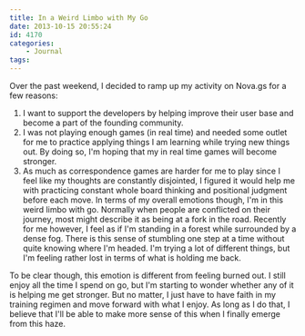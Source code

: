```yaml
---
title: In a Weird Limbo with My Go
date: 2013-10-15 20:55:24
id: 4170
categories:
	- Journal
tags:
---
```


Over the past weekend, I decided to ramp up my activity on Nova.gs for a few reasons:

1.  I want to support the developers by helping improve their user base and become a part of the founding community.
2.  I was not playing enough games (in real time) and needed some outlet for me to practice applying things I am learning while trying new things out. By doing so, I'm hoping that my in real time games will become stronger.
3.  As much as correspondence games are harder for me to play since I feel like my thoughts are constantly disjointed, I figured it would help me with practicing constant whole board thinking and positional judgment before each move.
In terms of my overall emotions though, I'm in this weird limbo with go. Normally when people are conflicted on their journey, most might describe it as being at a fork in the road. Recently for me however, I feel as if I'm standing in a forest while surrounded by a dense fog. There is this sense of stumbling one step at a time without quite knowing where I'm headed. I'm trying a lot of different things, but I'm feeling rather lost in terms of what is holding me back.

To be clear though, this emotion is different from feeling burned out. I still enjoy all the time I spend on go, but I'm starting to wonder whether any of it is helping me get stronger. But no matter, I just have to have faith in my training regimen and move forward with what I enjoy. As long as I do that, I believe that I'll be able to make more sense of this when I finally emerge from this haze.